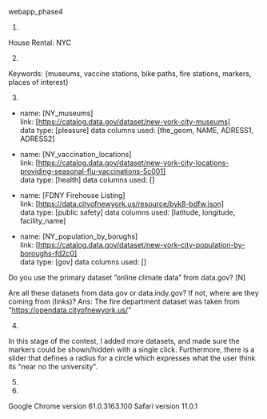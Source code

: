  webapp_phase4

1. 
House Rental: NYC

2. 
Keywords: {museums, vaccine stations, bike paths, fire stations, markers, places of interest}

3. 

-   name: [NY_museums]  
    link: [https://catalog.data.gov/dataset/new-york-city-museums]  
    data type: [pleasure]
    data columns used: [the_geom, NAME, ADRESS1, ADRESS2]
    
-   name: [NY_vaccination_locations]  
    link: [https://catalog.data.gov/dataset/new-york-city-locations-providing-seasonal-flu-vaccinations-5c001]  
    data type: [health]
    data columns used: []
    
-   name: [FDNY Firehouse Listing]  
    link: [https://data.cityofnewyork.us/resource/byk8-bdfw.json]  
    data type: [public safety]
    data columns used: [latitude, longitude, facility_name]
    
-   name: [NY_population_by_borughs]  
    link: [https://catalog.data.gov/dataset/new-york-city-population-by-boroughs-fd2c0]  
    data type: [gov]
    data columns used: []
    
Do you use the primary dataset ”online climate data” from data.gov? [N]

Are all these datasets from data.gov or data.indy.gov? If not, where are they coming from (links)?
Ans: The fire department dataset was taken from "https://opendata.cityofnewyork.us/"

4.
In this stage of the contest, I added more datasets, and made sure the markers could
be shown/hidden with a single click.
Furthermore, there is a slider that defines a radius for a circle which expresses what
the user think its "near no the university".


5.


6.
Google Chrome version 61.0.3163.100 
Safari version 11.0.1


    
    